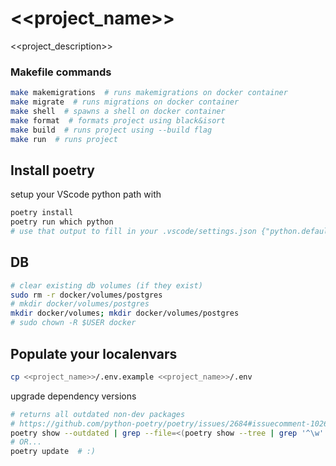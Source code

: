 # <<project_name>>
<<project_description>>

### Makefile commands

```bash
make makemigrations  # runs makemigrations on docker container
make migrate  # runs migrations on docker container
make shell  # spawns a shell on docker container
make format  # formats project using black&isort
make build  # runs project using --build flag
make run  # runs project
```

## Install poetry

setup your VScode python path with 
```bash
poetry install
poetry run which python
# use that output to fill in your .vscode/settings.json {"python.defaultInterpreterPath": PATH}
```

## DB
```bash
# clear existing db volumes (if they exist)
sudo rm -r docker/volumes/postgres
# mkdir docker/volumes/postgres
mkdir docker/volumes; mkdir docker/volumes/postgres
# sudo chown -R $USER docker
```

## Populate your localenvars
```bash
cp <<project_name>>/.env.example <<project_name>>/.env
```

upgrade dependency versions
```bash
# returns all outdated non-dev packages
# https://github.com/python-poetry/poetry/issues/2684#issuecomment-1026715207
poetry show --outdated | grep --file=<(poetry show --tree | grep '^\w' | sed 's/^\([^ ]*\).*/^\1/')
# OR...
poetry update  # :)
```